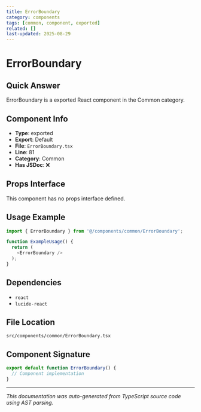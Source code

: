 ```yaml
---
title: ErrorBoundary
category: components
tags: [common, component, exported]
related: []
last-updated: 2025-08-29
---
```


# ErrorBoundary

## Quick Answer
ErrorBoundary is a exported React component in the Common category.

## Component Info

- **Type**: exported
- **Export**: Default
- **File**: `ErrorBoundary.tsx`
- **Line**: 81
- **Category**: Common
- **Has JSDoc**: ❌

## Props Interface

This component has no props interface defined.

## Usage Example

```typescript
import { ErrorBoundary } from '@/components/common/ErrorBoundary';

function ExampleUsage() {
  return (
    <ErrorBoundary />
  );
}
```

## Dependencies


- `react`
- `lucide-react`


## File Location

`src/components/common/ErrorBoundary.tsx`

## Component Signature

```typescript
export default function ErrorBoundary() { 
  // Component implementation
}
```

---

*This documentation was auto-generated from TypeScript source code using AST parsing.*